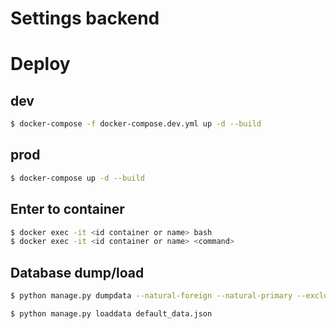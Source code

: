 # Settings backend

# Deploy

## dev

```sh
$ docker-compose -f docker-compose.dev.yml up -d --build
```

## prod
```sh
$ docker-compose up -d --build
```
## Enter to container
```sh
$ docker exec -it <id container or name> bash
$ docker exec -it <id container or name> <command>
```
## Database dump/load
```sh
$ python manage.py dumpdata --natural-foreign --natural-primary --exclude=contenttypes --exclude=auth.Permission --indent 4 > default_data.json

$ python manage.py loaddata default_data.json
```


